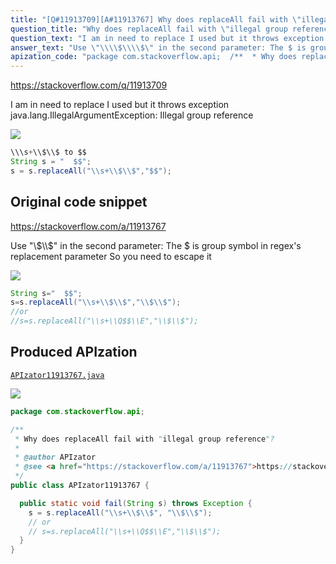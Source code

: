 ```yaml
---
title: "[Q#11913709][A#11913767] Why does replaceAll fail with \"illegal group reference\"?"
question_title: "Why does replaceAll fail with \"illegal group reference\"?"
question_text: "I am in need to replace I used but it throws exception java.lang.IllegalArgumentException: Illegal group reference"
answer_text: "Use \"\\\\$\\\\$\" in the second parameter: The $ is group symbol in regex's replacement parameter So you need to escape it"
apization_code: "package com.stackoverflow.api;  /**  * Why does replaceAll fail with \"illegal group reference\"?  *  * @author APIzator  * @see <a href=\"https://stackoverflow.com/a/11913767\">https://stackoverflow.com/a/11913767</a>  */ public class APIzator11913767 {    public static void fail(String s) throws Exception {     s = s.replaceAll(\"\\\\s+\\\\$\\\\$\", \"\\\\$\\\\$\");     // or     // s=s.replaceAll(\"\\\\s+\\\\Q$$\\\\E\",\"\\\\$\\\\$\");   } }"
---
```


https://stackoverflow.com/q/11913709

I am in need to replace
I used
but it throws exception
java.lang.IllegalArgumentException: Illegal group reference


<div class="code-logo"><img src="/stackoverflow.png" /></div>

```java
\\\s+\\$\\$ to $$
String s = "  $$";
s = s.replaceAll("\\s+\\$\\$","$$");
```


## Original code snippet

https://stackoverflow.com/a/11913767

Use &quot;\\$\\$&quot; in the second parameter:
The $ is group symbol in regex&#x27;s replacement parameter
So you need to escape it

<div class="code-logo"><img src="/stackoverflow.png" /></div>

```java
String s="  $$";
s=s.replaceAll("\\s+\\$\\$","\\$\\$");
//or
//s=s.replaceAll("\\s+\\Q$$\\E","\\$\\$");
```

## Produced APIzation

[`APIzator11913767.java`](https://github.com/blind-papers/apization-temp-data/raw/main/search/APIzator11913767.java)

<div class="code-logo"><img src="/apizator.png" /></div>

```java
package com.stackoverflow.api;

/**
 * Why does replaceAll fail with "illegal group reference"?
 *
 * @author APIzator
 * @see <a href="https://stackoverflow.com/a/11913767">https://stackoverflow.com/a/11913767</a>
 */
public class APIzator11913767 {

  public static void fail(String s) throws Exception {
    s = s.replaceAll("\\s+\\$\\$", "\\$\\$");
    // or
    // s=s.replaceAll("\\s+\\Q$$\\E","\\$\\$");
  }
}

```
